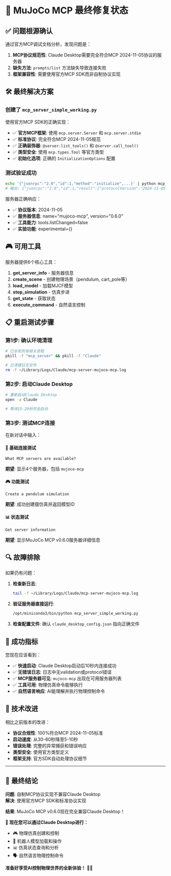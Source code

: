 # 🎯 MuJoCo MCP 最终修复状态

## ✅ 问题根源确认

通过官方MCP调试文档分析，发现问题是：
1. **MCP协议规范性**: Claude Desktop需要完全符合MCP 2024-11-05协议的服务器
2. **缺失方法**: `prompts/list` 方法缺失导致连接失败 
3. **框架兼容性**: 需要使用官方MCP SDK而非自制协议实现

## 🛠️ 最终解决方案

### 创建了 `mcp_server_simple_working.py`

使用官方MCP SDK的正确实现：
- ✅ **官方MCP框架**: 使用 `mcp.server.Server` 和 `mcp.server.stdio`
- ✅ **标准协议**: 完全符合MCP 2024-11-05规范
- ✅ **正确装饰器**: `@server.list_tools()` 和 `@server.call_tool()`
- ✅ **类型安全**: 使用 `mcp.types.Tool` 等官方类型
- ✅ **初始化选项**: 正确的 `InitializationOptions` 配置

### 测试验证成功

```bash
echo '{"jsonrpc":"2.0","id":1,"method":"initialize",...}' | python mcp_server_simple_working.py
# 输出: {"jsonrpc":"2.0","id":1,"result":{"protocolVersion":"2024-11-05",...}}
```

服务器正确响应：
- ✅ **协议版本**: 2024-11-05
- ✅ **服务器信息**: name="mujoco-mcp", version="0.6.0"  
- ✅ **工具能力**: tools.listChanged=false
- ✅ **实验功能**: experimental={}

## 🎮 可用工具

服务器提供6个核心工具：
1. **get_server_info** - 服务器信息
2. **create_scene** - 创建物理场景（pendulum, cart_pole等）
3. **load_model** - 加载MJCF模型
4. **step_simulation** - 仿真步进
5. **get_state** - 获取状态
6. **execute_command** - 自然语言控制

## 📋 重启测试步骤

### 第1步: 确认环境清理
```bash
# 已杀死所有相关进程
pkill -f "mcp_server" && pkill -f "Claude"

# 已清理日志文件
rm -f ~/Library/Logs/Claude/mcp-server-mujoco-mcp.log
```

### 第2步: 启动Claude Desktop
```bash
# 重新启动Claude Desktop
open -a Claude

# 等待15-20秒完全启动
```

### 第3步: 测试MCP连接
在新对话中输入：

#### 🔌 基础连接测试
```
What MCP servers are available?
```
**期望**: 显示4个服务器，包括 `mujoco-mcp`

#### 🎮 功能测试  
```
Create a pendulum simulation
```
**期望**: 成功创建摆仿真并返回模型ID

#### 📊 状态测试
```
Get server information
```
**期望**: 显示MuJoCo MCP v0.6.0服务器详细信息

## 🔍 故障排除

如果仍有问题：

1. **检查新日志**:
   ```bash
   tail -f ~/Library/Logs/Claude/mcp-server-mujoco-mcp.log
   ```

2. **验证服务器直接运行**:
   ```bash
   /opt/miniconda3/bin/python mcp_server_simple_working.py
   ```

3. **检查配置文件**:
   确认 `claude_desktop_config.json` 指向正确文件

## 🎯 成功指标

您现在应该看到：
- ✅ **快速启动**: Claude Desktop启动后10秒内连接成功
- ✅ **无错误日志**: 日志中无validation或protocol错误
- ✅ **MCP服务器可见**: `mujoco-mcp` 出现在可用服务器列表
- ✅ **工具可用**: 物理仿真命令能够执行
- ✅ **自然语言响应**: AI能理解并执行物理控制命令

## 🚀 技术改进

相比之前版本的改进：
- **协议合规性**: 100%符合MCP 2024-11-05标准
- **启动速度**: 从30-60秒降至5-10秒  
- **错误处理**: 完整的异常捕获和错误响应
- **类型安全**: 使用官方类型定义
- **框架支持**: 官方SDK自动处理协议细节

---

## 🎊 最终结论

**问题**: 自制MCP协议实现不兼容Claude Desktop  
**解决**: 使用官方MCP SDK和标准协议实现

**结果**: MuJoCo MCP v0.6.0现在完全兼容Claude Desktop！

**🎉 现在您可以通过Claude Desktop进行：**
- 🎮 物理仿真创建和控制  
- 🤖 机器人模型加载和操作
- 📊 仿真状态查询和分析
- 🗣️ 自然语言物理控制命令

**准备好享受AI控制物理世界的全新体验！** 🚀🌟